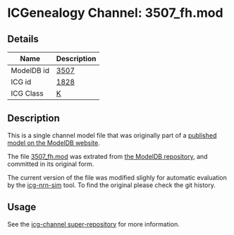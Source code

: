 # ICGenealogy Channel: 3507\_fh.mod

## Details

Name | Description
---- | -----------
ModelDB id | [3507](http://senselab.med.yale.edu/ModelDB/ShowModel.cshtml?model=3507)
ICG id | [1828](http://icg.neurotheory.ox.ac.uk/channels/1/1828)
ICG Class | [K](http://icg.neurotheory.ox.ac.uk/channels/1)

## Description

This is a single channel model file that was originally part of a [published model on the ModelDB website](http://senselab.med.yale.edu/ModelDB/ShowModel.cshtml?model=3507).


The file [3507\_fh.mod](3507_fh.mod) was extrated from [the ModelDB repository](http://senselab.med.yale.edu/ModelDB/ShowModel.cshtml?model=3507), and committed in its original form.

The current version of the file was modified slighly for automatic evaluation by the [icg-nrn-sim](https://github.com/icgenealogy/icg-nrn-sim) tool. To find the original please check the git history.


## Usage

See the [icg-channel super-repository](https://github.com/icgenealogy/icg-channels) for more information.